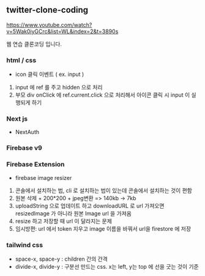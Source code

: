 ## twitter-clone-coding

https://www.youtube.com/watch?v=5Wak0iyGCrc&list=WL&index=2&t=3890s

웹 연습 클론코딩 입니다.

### html / css

- icon 클릭 이벤트 ( ex. input )

1. input 에 ref 를 주고 hidden 으로 처리
2. 부모 div onClick 에 ref.current.click 으로 처리해서 아이콘 클릭 시 input 이 실행되게 하기

### Next js

- NextAuth

### Firebase v9

### Firebase Extension

- firebase image resizer

1. 콘솔에서 설치하는 법, cli 로 설치하는 법이 있는데 콘솔에서 설치하는 것이 편함
2. 원본 삭제 + 200\*200 + jpeg변환 => 140kb -> 7kb
3. uploadString 으로 업데이트 하고 downloadURL 로 url 가져오면 resizedImage 가 아니라 원본 Image url 을 가져옴
4. resize 하고 저장할 때 url 이 달라지는 문제
5. 임시방편: url 에서 token 지우고 image 이름을 바꿔서 url을 firestore 에 저장

### tailwind css

- space-x, space-y : children 간의 간격
- divide-x, divide-y : 구분선 만드는 css. x는 left, y는 top 에 선을 긋는 것이 기준
